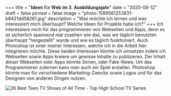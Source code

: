 +++
title = "𝐈𝐝𝐞𝐞𝐧 𝐟ü𝐫 𝐖𝐞𝐛 𝐢𝐦 𝟑. 𝐀𝐮𝐬𝐛𝐢𝐥𝐝𝐮𝐧𝐠𝐬𝐣𝐚𝐡𝐫"
date = "2020-08-12"
draft = false
pinned = false
image = "photo-1589561253831-b8421dd58261.jpg"
description = "Was möchte ich lernen und was interessiert mich überhaupt? Welche Ideen für Projekte habe ich?"
+++
Ich interessiere mich für das programmieren von Webseiten und Apps, denn es ist sicherlich spannend mal zusehen wie das, was wir täglich benutzten überhaupt "hergestellt" wurde und wie es täglich funktioniert. Auch Photoshop ist einer meiner Interessen, welche ich in die Arbeit hier integrieren möchte. Diese beiden Interessen könnte ich umsetzen indem ich Webseiten sowie Apps kreiere um gewisse Inhalte zu publizieren. Der Inhalt dieser Webseiten oder Apps könnte Serien, oder Fake-News. Um das Programmieren zulernen kann man auch ein Spiel erstellen. Photoshop könnte man für verschiedene Marketing-Zwecke sowie Logos und für das Designen von anderen Dingen nutzen.

<!--EndFragment-->

![26 Best Teen TV Shows of All Time - Top High School TV Series](photo-1586899028174-e7098604235b.jpg)